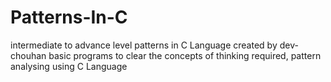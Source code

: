 # Patterns-In-C
intermediate to advance level patterns in C Language
created by dev-chouhan
basic programs to clear the concepts of thinking required, pattern analysing using C Language
